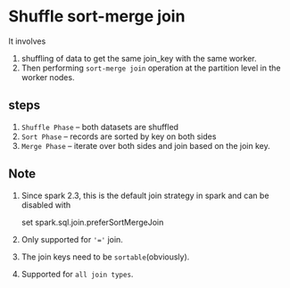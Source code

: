 # Shuffle sort-merge join

It involves

1. shuffling of data to get the same join_key with the same worker.
2. Then performing `sort-merge join` operation at the partition level in the worker nodes.

## steps

1. `Shuffle Phase` – both datasets are shuffled
2. `Sort Phase` – records are sorted by key on both sides
3. `Merge Phase` – iterate over both sides and join based on the join key.

## Note

1. Since spark 2.3, this is the default join strategy in spark and can be disabled with

    set spark.sql.join.preferSortMergeJoin

2. Only supported for `'='` join.
3. The join keys need to be `sortable`(obviously).
4. Supported for `all join types`.
